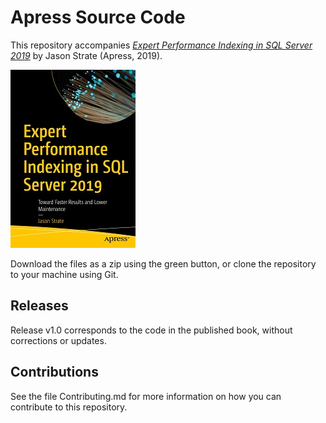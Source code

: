 # Apress Source Code

This repository accompanies [*Expert Performance Indexing in SQL Server 2019*](https://www.apress.com/9781484254639) by Jason Strate (Apress, 2019).

[comment]: #cover
![Cover image](9781484254639.jpg)

Download the files as a zip using the green button, or clone the repository to your machine using Git.

## Releases

Release v1.0 corresponds to the code in the published book, without corrections or updates.

## Contributions

See the file Contributing.md for more information on how you can contribute to this repository.